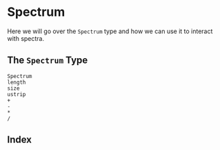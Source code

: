 # Spectrum

Here we will go over the `Spectrum` type and how we can use it to interact with spectra.

## The `Spectrum` Type

```@docs
Spectrum
length
size
ustrip
+
-
*
/
```



## Index

```@index
```